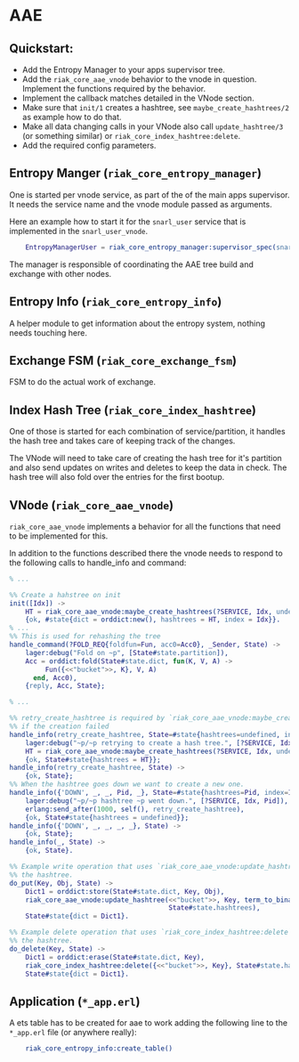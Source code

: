 # AAE


## Quickstart:

* Add the Entropy Manager to your apps supervisor tree.
* Add the `riak_core_aae_vnode` behavior to the vnode in question. Implement the functions required by the behavior.
* Implement the callback matches detailed in the VNode section.
* Make sure that `init/1` creates a hashtree, see `maybe_create_hashtrees/2` as example how to do that.
* Make all data changing calls in your VNode also call `update_hashtree/3` (or something similar) or `riak_core_index_hashtree:delete`.
* Add the required config parameters.


## Entropy Manger (`riak_core_entropy_manager`)
One is started per vnode service, as part of the of the main apps supervisor. It needs the service name and the vnode module passed as arguments.

Here an example how to start it for the `snarl_user` service that is implemented in the `snarl_user_vnode`.

```erlang
    EntropyManagerUser = riak_core_entropy_manager:supervisor_spec(snarl_user, snarl_user_vnode),
```

The manager is responsible of coordinating the AAE tree build and exchange with other nodes.

## Entropy Info (`riak_core_entropy_info`)
A helper module to get information about the entropy system, nothing needs touching here.

## Exchange FSM (`riak_core_exchange_fsm`)
FSM to do the actual work of exchange.

## Index Hash Tree (`riak_core_index_hashtree`)
One of those is started for each combination of service/partition, it handles the hash tree and takes care of keeping track of the changes.

The VNode will need to take care of creating the hash tree for it's partition and also send updates on writes and deletes to keep the data in check. The hash tree will also fold over the entries for the first bootup.

## VNode (`riak_core_aae_vnode`)
`riak_core_aae_vnode` implements a behavior for all the functions that need to be implemented for this.

In addition to the functions described there the vnode needs to respond to the following calls to handle_info and command:

```erlang
% ...

%% Create a hahstree on init
init([Idx]) ->
    HT = riak_core_aae_vnode:maybe_create_hashtrees(?SERVICE, Idx, undefined),
    {ok, #state{dict = orddict:new(), hashtrees = HT, index = Idx}}.
% ...
%% This is used for rehashing the tree
handle_command(?FOLD_REQ{foldfun=Fun, acc0=Acc0}, _Sender, State) ->
    lager:debug("Fold on ~p", [State#state.partition]),
    Acc = orddict:fold(State#state.dict, fun(K, V, A) ->
    	 Fun({<<"bucket">>, K}, V, A)
      end, Acc0),
    {reply, Acc, State};

% ...

%% retry_create_hashtree is required by `riak_core_aae_vnode:maybe_create_hashtrees`
%% if the creation failed
handle_info(retry_create_hashtree, State=#state{hashtrees=undefined, index=Idx}) ->
    lager:debug("~p/~p retrying to create a hash tree.", [?SERVICE, Idx]),
    HT = riak_core_aae_vnode:maybe_create_hashtrees(?SERVICE, Idx, undefined),
    {ok, State#state{hashtrees = HT}};
handle_info(retry_create_hashtree, State) ->
    {ok, State};
%% When the hashtree goes down we want to create a new one.
handle_info({'DOWN', _, _, Pid, _}, State=#state{hashtrees=Pid, index=Idx}) ->
    lager:debug("~p/~p hashtree ~p went down.", [?SERVICE, Idx, Pid]),
    erlang:send_after(1000, self(), retry_create_hashtree),
    {ok, State#state{hashtrees = undefined}};
handle_info({'DOWN', _, _, _, _}, State) ->
    {ok, State};
handle_info(_, State) ->
    {ok, State}.

%% Example write operation that uses `riak_core_aae_vnode:update_hashtree` to update
%% the hashtree.
do_put(Key, Obj, State) ->
    Dict1 = orddict:store(State#state.dict, Key, Obj),
    riak_core_aae_vnode:update_hashtree(<<"bucket">>, Key, term_to_binary(Obj),
                                        State#state.hashtrees),
    State#state{dict = Dict1}.

%% Example delete operation that uses `riak_core_index_hashtree:delete` to update
%% the hashtree.
do_delete(Key, State) ->
    Dict1 = orddict:erase(State#state.dict, Key),
    riak_core_index_hashtree:delete({<<"bucket">>, Key}, State#state.hashtrees),
    State#state{dict = Dict1}.

```

## Application (`*_app.erl`)

A ets table has to be created for aae to work adding the following line to the `*_app.erl` file (or anywhere really):

```erlang
    riak_core_entropy_info:create_table()
```